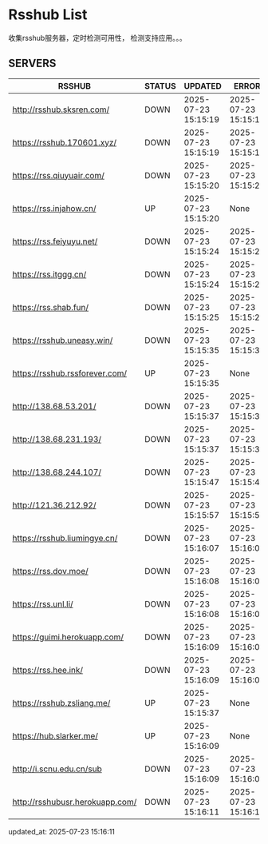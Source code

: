 # Rsshub List

收集rsshub服务器，定时检测可用性， 检测支持应用。。。


## SERVERS

|  RSSHUB   | STATUS  | UPDATED  | ERROR  | TWITTER |  
|  ----  | ----  | ----  | ----  | ---- |  
| http://rsshub.sksren.com/ | DOWN | 2025-07-23 15:15:19 | 2025-07-23 15:15:19 |  
| https://rsshub.170601.xyz/ | DOWN | 2025-07-23 15:15:19 | 2025-07-23 15:15:19 |  
| https://rss.qiuyuair.com/ | DOWN | 2025-07-23 15:15:20 | 2025-07-23 15:15:20 |  
| https://rss.injahow.cn/ | UP | 2025-07-23 15:15:20 | None ||  
| https://rss.feiyuyu.net/ | DOWN | 2025-07-23 15:15:24 | 2025-07-23 15:15:24 |  
| https://rss.itggg.cn/ | DOWN | 2025-07-23 15:15:24 | 2025-07-23 15:15:24 |  
| https://rss.shab.fun/ | DOWN | 2025-07-23 15:15:25 | 2025-07-23 15:15:25 |  
| https://rsshub.uneasy.win/ | DOWN | 2025-07-23 15:15:35 | 2025-07-23 15:15:35 |  
| https://rsshub.rssforever.com/ | UP | 2025-07-23 15:15:35 | None ||  
| http://138.68.53.201/ | DOWN | 2025-07-23 15:15:37 | 2025-07-23 15:15:37 |  
| http://138.68.231.193/ | DOWN | 2025-07-23 15:15:37 | 2025-07-23 15:15:37 |  
| http://138.68.244.107/ | DOWN | 2025-07-23 15:15:47 | 2025-07-23 15:15:47 |  
| http://121.36.212.92/ | DOWN | 2025-07-23 15:15:57 | 2025-07-23 15:15:57 |  
| https://rsshub.liumingye.cn/ | DOWN | 2025-07-23 15:16:07 | 2025-07-23 15:16:07 |  
| https://rss.dov.moe/ | DOWN | 2025-07-23 15:16:08 | 2025-07-23 15:16:08 |  
| https://rss.unl.li/ | DOWN | 2025-07-23 15:16:08 | 2025-07-23 15:16:08 |  
| https://guimi.herokuapp.com/ | DOWN | 2025-07-23 15:16:09 | 2025-07-23 15:16:09 |  
| https://rss.hee.ink/ | DOWN | 2025-07-23 15:16:09 | 2025-07-23 15:16:09 |  
| https://rsshub.zsliang.me/ | UP | 2025-07-23 15:15:37 | None |OK|  
| https://hub.slarker.me/ | UP | 2025-07-23 15:16:09 | None ||  
| http://i.scnu.edu.cn/sub | DOWN | 2025-07-23 15:16:09 | 2025-07-23 15:16:09 |  
| http://rsshubusr.herokuapp.com/ | DOWN | 2025-07-23 15:16:11 | 2025-07-23 15:16:11 |  
  

updated_at: 2025-07-23 15:16:11  
